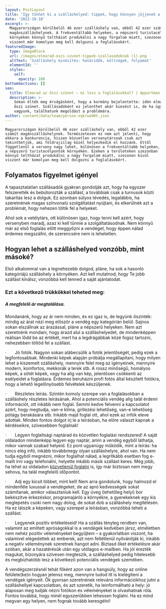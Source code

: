 ```yaml
---
layout: PostLayout
title: 'Így tűnhet ki a szálláshelyed: tippek, hogy könnyen jöjjenek a foglalások'
date: '2022-10-18'
excerpt: >-
  Magyarországon körülbelül 46 ezer szálláshely van, ebből 42 ezer számít
  magánszálláshelynek. A frekventáltabb helyeken, a népszerű turistacélpontok
  környékén könnyű teltházat produkálni a nagy forgalom miatt, szezonon kívül
  viszont már komolyan meg kell dolgozni a foglalásokért.
featuredImage:
  type: ImageBlock
  url: /images/elmarad-oszi-szunet-tippek-szallasadoknak (1).png
  altText: 'Szálláshely minősítés: határidők, költségek, folyamat'
  elementId: ''
  styles:
    self:
      opacity: 100
bottomSections: []
seo:
  title: Elmarad az őszi szünet – mi lesz a foglalásokkal? | Appartman Blog
  description: >-
    Sokan élték meg érvágásként, hogy a kormány bejelentette: idén elmarad az
    őszi szünet. Szállásadóként ez jelenthet akár kiesést is, de ha ügyesek
    vagyunk, találhatunk megoldást a problémára.
author: content/data/team/person-xqkrwa90t.json
---
```

`Magyarországon körülbelül 46
ezer szálláshely van, ebből 42 ezer számít magánszálláshelynek. Természetesen
ez nem azt jelenti, hogy ekkora a konkurencia, hiszen közvetlen versenytársnak
csak azt tekinthetjük, ami földrajzilag közel helyezkedik el hozzánk. Ettől
függetlenül a verseny nagy lehet, különösen a frekventáltabb helyeken, a
népszerű turistacélpontok környékén. Ezeken a területeken szezonban könnyű
teltházat produkálni a nagy forgalom miatt, szezonon kívül viszont már komolyan
meg kell dolgozni a foglalásokért.`

## Folyamatos figyelmet igényel

A tapasztalatlan szállásadók
gyakran gondolják azt, hogy ha egyszer felszerelték és bebútorozták a szállást,
a továbbiak csak a turnusok közti takarítás lesz a dolguk. Ez azonban súlyos
tévedés, legalábbis, ha szeretnének magas színvonalú szolgáltatást nyújtani, és
elkerülnék azt a problémát, hogy nehezen töltik fel a helyeket.

Ahol sok a vetélytárs, ott
különösen igaz, hogy tenni kell azért, hogy versenyben maradj, azaz ki
kell tűnnie a szolgáltatásodnak. Nem könnyű már az első foglalás előtt meggyőzni
a vendéget, hogy éppen nálad érdemes megszállni, de szerencsére nem is
lehetetlen.

## Hogyan lehet a szálláshelyed vonzóbb, mint másoké?

Első alkalommal van a
legnehezebb dolgod, pláne, ha sok a hasonló kategóriájú szálláshely a
környéken. Azt kell mutatnod, hogy Te jobb szállást kínálsz, vonzóbbá
kell tenned a saját ajánlatodat.

### Ezt a következő trükkökkel teheted meg:

##### A megfelelő ár megtalálása. 

Mondanánk, hogy az ár nem minden, és ez igaz is, de legyünk őszinték: mindig az árat nézi
meg először a vendég egy kategórián belül. Sajnos sokan elszállnak az árazással, pláne a népszerű helyeken. Nem azt szeretnénk mondani, hogy árazd alul a szálláshelyedet, de mindenképpen reálisan lődd be az értékét, mert ha a legdrágábbak közé fogsz tartozni, nehezebben töltöd fel a szállást.

·      
Jó fotók. Nagyon sokan alábecsülik a
fotók jelentőségét, pedig ezek a legfontosabbak. Mindenki képek alapján
próbálja megállapítani, hogy milyen lehet a kiszemelt szálláshely, mennyire
felel meg az igényeinek, mennyire modern, komfortos, mekkorák a terek stb. A
rossz minőségű, homályos képek, a sötét képek, vagy ha alig van kép, jelentősen
csökkenti az esélyeidet a foglalásra. Érdemes beruházni profi fotós által
készített fotókra, hogy a lehető legelőnyösebb felvételek készüljenek.

·      
Részletes leírás. Szintén komoly szerepe
van a foglalásokban a szálláshely részletes leírásának. Ahol a potenciális
vendég alig talál érdemi információt, ott inkább nem foglal. Semmi kedve
felvenni a kapcsolatot azért, hogy megtudja, van-e klíma, grillezési lehetőség,
van-e lehetőség pótágy berakására stb. Inkább majd foglal ott, ahol ezek az
infók eleve adottak. Minden fontos dolgot írj le a leírásban, ha előre
választ kapnak a kérdéseikre, szívesebben foglalnak!

·      
Legyen foglaltsági naptárad és közvetlen
foglalási rendszered! A saját oldaladon mindenképp legyen egy naptár, amin
a vendég egyből láthatja, mikor vannak szabad helyeid. Ez pont ugyanúgy
működik, mint a leírás: ha nincs elég infó, inkább továbbmegy olyan szálláshelyre,
ahol van. Ha nem tudja egyből megnézni, mikor foglalhat nálad, a legritkább
esetben fog e-mailt írni vagy telefonálni, helyette inkább másik szállást
keres. Még jobb, ha lehet az oldaladon [közvetlenül foglalni](https://foglalas.appartman.hu/register) is, így
már biztosan nem megy sehova, ha talál megfelelő időpontot.

·      
Adj egy kicsit többet, mint kell! Nem
arra gondolunk, hogy halmozd el mindenféle luxussal a vendégeket, de az apró
kedvességek sokat számítanak, amikor választaniuk kell. Egy üveg (lehetőleg
helyi) bor bekészítve érkezéskor, programajánló a környékre, a gyerekeknek egy
kis meglepetés csoki nem nagy dolog, de sokat dob a szálláshely megítélésén. Ha
ez látszik a képeken, vagy szerepel a leírásban, vonzóbbá teheti a szállást.

·      
Legyenek pozitív értékeléseid! Ha a
szállás tényleg rendben van, valamint az említett apróságokkal is a vendégek
kedvében jársz, elméletben nem nehéz pozitív véleményeket begyűjteni – a
gyakorlatban viszont, ha valamivel elégedettek az emberek, azt nem feltétlenül nyilvánítják
ki, inkább a negatív véleménynek szeretnek hangot adni. Biztasd őket
értékelésre akár szóban, akár a hazatérésük után egy utólagos e-mailben. Ha
jól érezték magukat, bizonyára szívesen megteszik, a szálláshelyed pedig
hitelesebb és megbízhatóbb lesz a következő potenciális vendégek szemében.

A vendégszerzésnél tehát főként
azon van a hangsúly, hogy az online felülete(ke)n hogyan jelensz meg,
mennyire tudod itt is kielégíteni a vendégek igényeit. Ők gyorsan szeretnének
releváns információkhoz jutni a szálláshellyel kapcsolatban, és azt szeretik,
ha leinformálható a hely: jó alaposan meg tudják nézni fotókon és véleményeket
is olvashatnak róla. Fontos továbbá, hogy minél egyszerűbben lehessen
foglalni. Ha ez mind megvan egy helyen, nem fognak tovább keresgélni!
